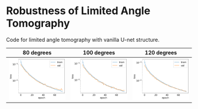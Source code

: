 # Robustness of Limited Angle Tomography

Code for limited angle tomography with vanilla U-net structure.


| 80 degrees| 100 degrees | 120 degrees |
|:---------:|:---------:|:---------:|
| ![80](./figures/80-loss.png) | ![100](./figures/100-loss.png) | ![120](./figures/120-loss.png) |

